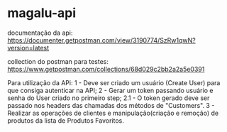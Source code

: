 # magalu-api

documentação da api: https://documenter.getpostman.com/view/3190774/SzRw1qwN?version=latest

collection do postman para testes: https://www.getpostman.com/collections/68d029c2bb2a2a5e0391

Para utilização da APi:
  1 - Deve ser criado um usuário (Create User) para que consiga autenticar na API;
  2 - Gerar um token passando usuário e senha do User criado no primeiro step;
    2.1 - O token gerado deve ser passado nos headers das chamadas dos métodos de "Customers".
  3 - Realizar as operações de clientes e manipulação(criação e remoção) de produtos da lista de Produtos Favoritos.
